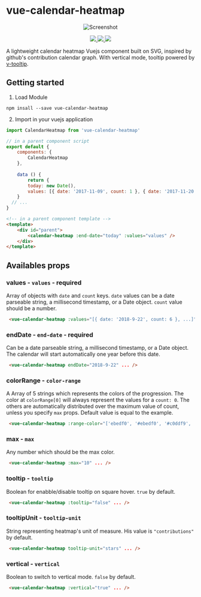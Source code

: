 # vue-calendar-heatmap

<p align="center">
    <img src="https://i.imgur.com/ntYYTKX.png" alt="Screenshot"/>
</p>

<p align="center">
    <a href="https://www.npmjs.com/package/vue-calendar-heatmap">
        <img src="https://img.shields.io/npm/v/vue-calendar-heatmap.svg"/> 
        <img src="https://img.shields.io/npm/dm/vue-calendar-heatmap.svg"/>
    </a> 
    <a href="https://vuejs.org/">
        <img src="https://img.shields.io/badge/vue-2.x-brightgreen.svg"/>
    </a>
</p>

A lightweight calendar heatmap Vuejs component built on SVG, inspired by github's contribution calendar graph. With vertical mode, tooltip powered by [v-tooltip](https://github.com/Akryum/v-tooltip).

## Getting started

1. Load Module
``` shell
npm insall --save vue-calendar-heatmap
```
2. Import in your vuejs application
``` javascript
import CalendarHeatmap from 'vue-calendar-heatmap'

// in a parent component script
export default {
    components: {
        CalendarHeatmap
    },
  
    data () {
        return {
        today: new Date(),
        values: [{ date: '2017-11-09', count: 1 }, { date: '2017-11-20', count: 1 }]
    }
  // ...
}
```
``` html
<!-- in a parent component template -->
<template>
    <div id="parent">
        <calendar-heatmap :end-date="today" :values="values" />
    </div>
</template>
```


## Availables props
### **values** - `values` - required
Array of objects with `date` and `count` keys. `date` values can be a date parseable string, a millisecond timestamp, or a Date object. `count` value should be a number.
``` html
 <vue-calendar-heatmap :values="[{ date: '2018-9-22', count: 6 }, ...]" ... />
```
### **endDate** - `end-date` - required  
Can be a date parseable string, a millisecond timestamp, or a Date object. The calendar will start automatically one year before this date.
``` html
 <vue-calendar-heatmap endDate="2018-9-22" ... />
```

### colorRange - `color-range` 
A Array of 5 strings which represents the colors of the progression. The color at `colorRange[0]` will always represent the values for a `count: 0`. The others are automatically distributed over the maximum value of count, unless you specify `max` props. Default value is equal to the example.
``` html
 <vue-calendar-heatmap :range-color="['ebedf0', '#ebedf0', '#c0ddf9', '#73b3f3', '#3886e1', '#17459e']" ... />
```

### max - `max`
Any number which should be the max color.
``` html
 <vue-calendar-heatmap :max="10" ... />
```
### tooltip - `tooltip`
Boolean for enabble/disable tooltip on square hover. `true` by default.
``` html
 <vue-calendar-heatmap :tooltip="false" ... />
```
### tooltipUnit - `tooltip-unit`
String representing heatmap's unit of measure. His value is `"contributions"` by default. 
``` html
 <vue-calendar-heatmap tooltip-unit="stars" ... />
```

### vertical - `vertical`
Boolean to switch to vertical mode. `false` by default.
``` html
 <vue-calendar-heatmap :vertical="true" ... />
```